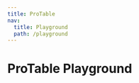 ```yaml
---
title: ProTable
nav:
  title: Playground
  path: /playground
---
```


# ProTable Playground

<code src="../../packages/table/src/demos/dynamic-settings.tsx" height="580px" iframe="760px" background="hsl(220,23%,97%)" title="属性展示"></code>
